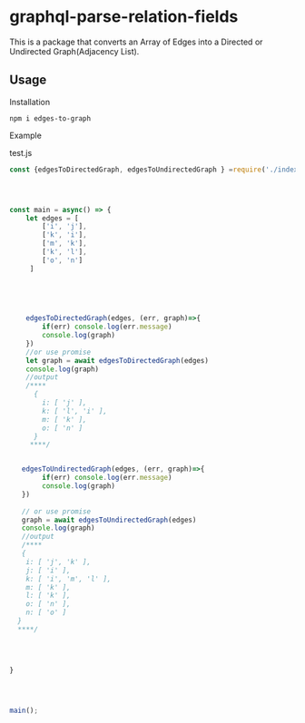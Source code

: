 # graphql-parse-relation-fields

This is a package that converts an Array of Edges into a Directed or Undirected Graph(Adjacency List).

## Usage

Installation

```
npm i edges-to-graph

```

Example

test.js

```javascript
const {edgesToDirectedGraph, edgesToUndirectedGraph } =require('./index.js')




const main = async() => {
    let edges = [
        ['i', 'j'],
        ['k', 'i'],
        ['m', 'k'],
        ['k', 'l'],
        ['o', 'n']
     ]
  


   
  
    edgesToDirectedGraph(edges, (err, graph)=>{
        if(err) console.log(err.message)
        console.log(graph)
    })
    //or use promise 
    let graph = await edgesToDirectedGraph(edges)
    console.log(graph)
    //output
    /****
      { 
        i: [ 'j' ],
        k: [ 'l', 'i' ],
        m: [ 'k' ],
        o: [ 'n' ] 
      }
     ****/


   edgesToUndirectedGraph(edges, (err, graph)=>{
        if(err) console.log(err.message)
        console.log(graph)
   })
   
   // or use promise
   graph = await edgesToUndirectedGraph(edges)
   console.log(graph)
   //output
   /**** 
   {
    i: [ 'j', 'k' ],
    j: [ 'i' ],
    k: [ 'i', 'm', 'l' ],
    m: [ 'k' ],
    l: [ 'k' ],
    o: [ 'n' ],
    n: [ 'o' ]
  }
  ****/



   
}




main();
  

```
